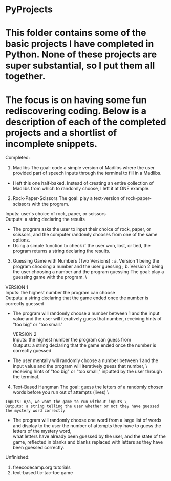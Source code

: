 # PyProjects

# This folder contains some of the basic projects I have completed in Python. None of these projects are super substantial, so I put them all together. 
# The focus is on having some fun rediscovering coding. Below is a description of each of the completed projects and a shortlist of incomplete snippets.


Completed:

1. Madlibs
  The goal: code a simple version of Madlibs where the user provided part of speech inputs through the terminal to fill in a Madlibs.
- I left this one half-baked. Instead of creating an entire collection of Madlibs from which to randomly choose, I left it at ONE example.


2. Rock-Paper-Scissors
The goal: play a text-version of rock-paper-scissors with the program.

Inputs: user's choice of rock, paper, or scissors \
Outputs: a string declaring the results

- The program asks the user to input their choice of rock, paper, or scissors, and the computer randomly chooses from one of the same options.
- Using a simple function to check if the user won, lost, or tied, the program returns a string declaring the results.


3. Guessing Game with Numbers (Two Versions) :  a. Version 1 being the program choosing a number and the user guessing ; b. Version 2 being the user choosing a number and the program guessing
  The goal: play a guessing game with the program. \

  VERSION 1 \
  Inputs: the highest number the program can choose \
  Outputs: a string declaring that the game ended once the number is correctly guessed
  
  - The program will randomly choose a number between 1 and the input value and the user will iteratively guess that number, receiving hints of "too big" or "too small."
  
    VERSION 2 \
  Inputs: the highest number the program can guess from \
  Outputs: a string declaring that the game ended once the number is correctly guessed
  
  - The user mentally will randomly choose a number between 1 and the input value and the program will iteratively guess that number, \ 
  receiving hints of "too big" or "too small," inputted by the user through the terminal.
  
  
  4. Text-Based Hangman
    The goal: guess the letters of a randomly chosen words before you run out of attempts (lives) \
    
    Inputs: n/a, we want the game to run without inputs \
    Outputs: a string telling the user whether or not they have guessed the mystery word correctly
    
 - The program will randomly choose one word from a large list of words and display to the user the number of attempts they have to guess the letters of the mystery word, \
 what letters have already been guessed by the user, and the state of the game, reflected in blanks and blanks replaced with letters as they have been guessed correctly.
 
 
 Unfinished:
 
 1.  freecodecamp.org tutorials
 2.  text-based tic-tac-toe game
    
  
  
